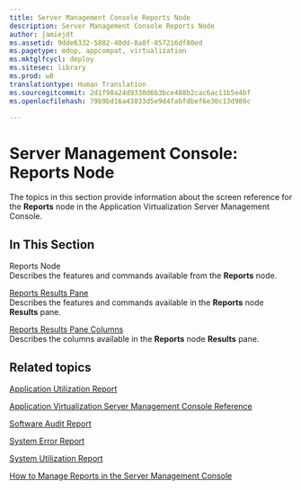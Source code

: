 ```yaml
---
title: Server Management Console Reports Node
description: Server Management Console Reports Node
author: jamiejdt
ms.assetid: 9dde6332-5882-40dd-8a8f-857216df80ed
ms.pagetype: mdop, appcompat, virtualization
ms.mktglfcycl: deploy
ms.sitesec: library
ms.prod: w8
translationtype: Human Translation
ms.sourcegitcommit: 2d1f98a24d9330d6b3bce488b2cac6ac11b5e4bf
ms.openlocfilehash: 79b9bd16a43833d5e9d4fabfdbef6e30c13d980c

---
```



# Server Management Console: Reports Node


The topics in this section provide information about the screen reference for the **Reports** node in the Application Virtualization Server Management Console.

## In This Section


<a href="" id="reports-node"></a>Reports Node  
Describes the features and commands available from the **Reports** node.

<a href="" id="reports-results-pane"></a>[Reports Results Pane](reports-results-pane.md)  
Describes the features and commands available in the **Reports** node **Results** pane.

<a href="" id="reports-results-pane-columns"></a>[Reports Results Pane Columns](reports-results-pane-columns.md)  
Describes the columns available in the **Reports** node **Results** pane.

## Related topics


[Application Utilization Report](application-utilization-reportserver.md)

[Application Virtualization Server Management Console Reference](application-virtualization-server-management-console-reference.md)

[Software Audit Report](software-audit-reportserver.md)

[System Error Report](system-error-reportserver.md)

[System Utilization Report](system-utilization-reportserver.md)

[How to Manage Reports in the Server Management Console](how-to-manage-reports-in-the-server-management-console.md)

 

 








<!--HONumber=Jun16_HO4-->


